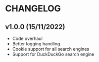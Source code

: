 # CHANGELOG

## v1.0.0 (15/11/2022)
- Code overhaul
- Better logging handling
- Cookie support for all search engines
- Support for DuckDuckGo search engine